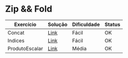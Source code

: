 
 # Zip && Fold

| Exercício | Solução | Dificuldade | Status |
| ------ | ------ | ----- | ---- |
| Concat | [Link](Exem/concat.hs "Solução") |  Fácil | OK
| Indices|  [Link](Exem/indices.hs "Solução") | Fácil | OK
| ProdutoEscalar | [Link](Exem/produtoEscalar.hs "Solução") | Média | OK
